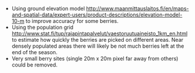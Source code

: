 * Using ground elevation model http://www.maanmittauslaitos.fi/en/maps-and-spatial-data/expert-users/product-descriptions/elevation-model-10-m
  to improve accuracy for some berries.
* Using the population grid http://www.stat.fi/tup/rajapintapalvelut/vaestoruutuaineisto_1km_en.html to estimate how quickly the berries are
  picked on different areas. Near densely populated areas there will likely be not much berries left at the end of the season.
* Very small berry sites (single 20m x 20m pixel far away from others) could be removed.
